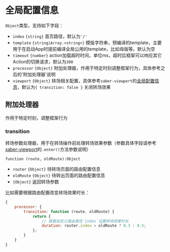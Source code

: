 # 全局配置信息

`Object`类型，支持如下字段：

* `index` `{string}` 首页路径，默认为`'/'`
* `template` `{string|Array.<string>}` 模版字符串，预编译的template，主要用于在启动App时提前编译全局公用的template，比如母版等。默认为空
* `timeout` `{number}` action加载超时时间，单位ms，超时后框架可以响应其它Action的切换请求，默认为`300`
* `processor` `{Object}` 附加处理器，作用于特定时刻调整框架行为，具体参考之后的'附加处理器'说明
* `viewport` `{Object}` 转场相关配置，具体参考`saber-viewport`的[全局配置信息](https://github.com/ecomfe/saber-viewport#initele-options)，默认为`{ transition: false }` 关闭转场效果

## 附加处理器

作用于特定时刻，调整框架行为

### transition

转场参数处理器，用于在转场操作前处理转场效果参数（参数具体字段请参考[saber-viewport](https://github.com/ecomfe/saber-viewport#pageentertype-options)的`.enter()`方法参数说明）

`function (route, oldRoute):Object`

* `router` `{Object}` 待转场页面的路由配置信息
* `oldRoute` `{Object}` 待转出页面的路由配置信息
* `{Object}` 返回转场参数

比如需要根据路由配置改变转场效果时长：

```javascript
{
    processor: {
        transition: function (route, oldRoute) {
            return {
                // 根据自定义路由属性`index`设置转场效果时长
                duration: router.index > oldRoute ? 0.3 : 0.5;
            };
        }
    }
}
```
